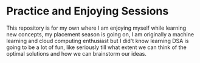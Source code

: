 # Practice and Enjoying Sessions
This repository is for my own where I am enjoying myself while learning new concepts, my placement season is going on, I am originally a machine learning and cloud computing enthusiast but I did't know learning DSA is going to be a lot of fun, like seriously till what extent we can think of the optimal solutions and how we can brainstorm our ideas.
